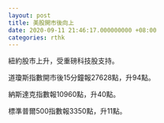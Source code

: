 ```yaml
---
layout: post
title: 美股開市後向上
date: 2020-09-11 21:46:17.000000000 +08:00
categories: rthk
---
```


紐約股市上升，受重磅科技股支持。

道瓊斯指數開市後15分鐘報27628點，升94點。

納斯達克指數報10960點，升40點。

標準普爾500指數報3350點，升11點。

